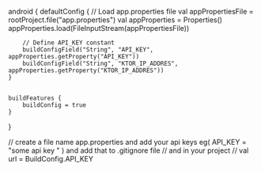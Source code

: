 android {
    defaultConfig {
        // Load app.properties file
        val appPropertiesFile = rootProject.file("app.properties")
        val appProperties = Properties()
        appProperties.load(FileInputStream(appPropertiesFile))

        // Define API_KEY constant
        buildConfigField("String", "API_KEY", appProperties.getProperty("API_KEY"))
        buildConfigField("String", "KTOR_IP_ADDRES", appProperties.getProperty("KTOR_IP_ADDRES"))
    }


    buildFeatures {
        buildConfig = true
    }
 
}



// create a file name app.properties and add your api keys eg( API_KEY = "some api key " ) and add that to .gitignore file
// and in your project 
//  val url = BuildConfig.API_KEY
